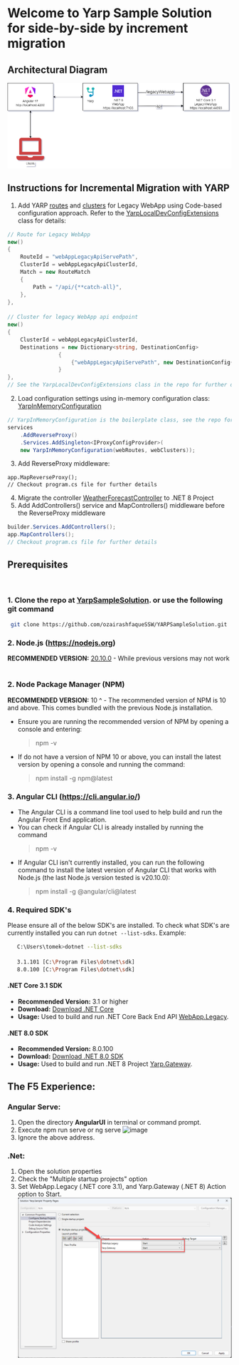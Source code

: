 # Welcome to Yarp Sample Solution for side-by-side by increment migration
## Architectural Diagram
![image](./src/AngularUI/src/assets/yarp-migration-architectural-diagram.png)
## Instructions for Incremental Migration with YARP
1. Add YARP [routes](https://github.com/ozairashfaqueSSW/YarpSampleSolution/blob/Side-by-side-incremental-migration-using-yarp/src/Yarp.Gateway/Config/YarpLocalDevConfigExtensions.cs#L36) and [clusters](https://github.com/ozairashfaqueSSW/YarpSampleSolution/blob/Side-by-side-incremental-migration-using-yarp/src/Yarp.Gateway/Config/YarpLocalDevConfigExtensions.cs#L61) for Legacy WebApp using Code-based configuration approach. Refer to the [YarpLocalDevConfigExtensions](https://github.com/ozairashfaqueSSW/YarpSampleSolution/blob/Side-by-side-incremental-migration-using-yarp/src/Yarp.Gateway/Config/YarpLocalDevConfigExtensions.cs) class for details:
```csharp
// Route for Legacy WebApp
new()
{
    RouteId = "webAppLegacyApiServePath",
    ClusterId = webAppLegacyApiClusterId,
    Match = new RouteMatch
    {
        Path = "/api/{**catch-all}",
    },
},

// Cluster for legacy WebApp api endpoint
new()
{
    ClusterId = webAppLegacyApiClusterId,
    Destinations = new Dictionary<string, DestinationConfig>
                {
                    {"webAppLegacyApiServePath", new DestinationConfig{ Address = webAppLegacyAddress } }
                }
},
// See the YarpLocalDevConfigExtensions class in the repo for further details
```
2. Load configuration settings using in-memory configuration class: [YarpInMemoryConfiguration](https://github.com/ozairashfaqueSSW/YarpSampleSolution/blob/Side-by-side-incremental-migration-using-yarp/src/Yarp.Gateway/Config/YarpInMemoryConfiguration.cs#L6C14-L6C40) 
```csharp
// YarpInMemoryConfiguration is the boilerplate class, see the repo for more details.
services
    .AddReverseProxy()
    .Services.AddSingleton<IProxyConfigProvider>(
    new YarpInMemoryConfiguration(webRoutes, webClusters));
```
3. Add ReverseProxy middleware:
```chsarp
app.MapReverseProxy();
// Checkout program.cs file for further details
```
4. Migrate the controller [WeatherForecastController](https://github.com/ozairashfaqueSSW/YarpSampleSolution/blob/Side-by-side-incremental-migration-using-yarp/src/Yarp.Gateway/Controllers/api/WeatherForecastController.cs)  to .NET 8 Project
5. Add AddControllers() service and MapControllers() middleware before the ReverseProxy middleware
```csharp
builder.Services.AddControllers();
app.MapControllers();
// Checkout program.cs file for further details
```
## Prerequisites
&nbsp;
### 1. Clone the repo at [YarpSampleSolution](https://github.com/ozairashfaqueSSW/YarpSampleSolution). or use the following git command
 ```bash
  git clone https://github.com/ozairashfaqueSSW/YARPSampleSolution.git
  ```
### 2. Node.js (https://nodejs.org)
**RECOMMENDED VERSION:** [20.10.0](https://nodejs.org/en/download) - While previous versions may not work 
&nbsp;
### 2. Node Package Manager (NPM)
**RECOMMENDED VERSION:** 10 ^ - The recommended version of NPM is 10 and above. This comes bundled with the previous Node.js installation.
- Ensure you are running the recommended version of NPM by opening a console and entering:
  > npm -v
- If do not have a version of NPM 10 or above, you can install the latest version by opening a console and running the command:

  > npm install -g npm@latest
&nbsp;
### 3. Angular CLI (https://cli.angular.io/)
- The Angular CLI is a command line tool used to help build and run the Angular Front End application.
- You can check if Angular CLI is already installed by running the command
  > npm -v
- If Angular CLI isn't currently installed, you can run the following command to install the latest version of Angular CLI that works with Node.js (the last Node.js version tested is v20.10.0):
  > npm install -g @angular/cli@latest
&nbsp;
### 4. Required SDK's
Please ensure all of the below SDK's are installed.
To check what SDK's are currently installed you can run `dotnet --list-sdks`.
Example:

```bash
   C:\Users\tomek>dotnet --list-sdks

   3.1.101 [C:\Program Files\dotnet\sdk]
   8.0.100 [C:\Program Files\dotnet\sdk]
```
#### .NET Core 3.1 SDK

- **Recommended Version:** 3.1 or higher
- **Download:** [Download .NET Core](https://dotnet.microsoft.com/en-us/download/dotnet)
- **Usage:** Used to build and run .NET Core Back End API  [WebApp.Legacy](https://github.com/ozairashfaqueSSW/YARP.Sample.Solution/tree/master/src/WebApp.Legacy).

#### .NET 8.0 SDK

- **Recommended Version:** 8.0.100
- **Download:** [Download .NET 8.0 SDK](https://dotnet.microsoft.com/en-us/download/dotnet)
- **Usage:** Used to build and run .NET 8 Project [Yarp.Gateway](https://github.com/ozairashfaqueSSW/YARP.Sample.Solution/tree/master/src/Yarp.Gateway).

## The F5 Experience:
### Angular Serve:
1. Open the directory **AngularUI** in terminal or command prompt.
2. Execute npm run serve or ng serve
   ![image](https://github.com/ozairashfaqueSSW/YARP.Sample.Solution/assets/96504411/051c5867-1bcc-4b5d-ac01-38fc660a7945)
3. Ignore the above address.
   
### .Net:
1. Open the solution properties
2. Check the "Multiple startup projects" option
3. Set WebApp.Legacy (.NET core 3.1), and Yarp.Gateway (.NET 8) Action option to Start.
   ![image](./src/AngularUI/src/assets/project-stratup-instructions.png)

